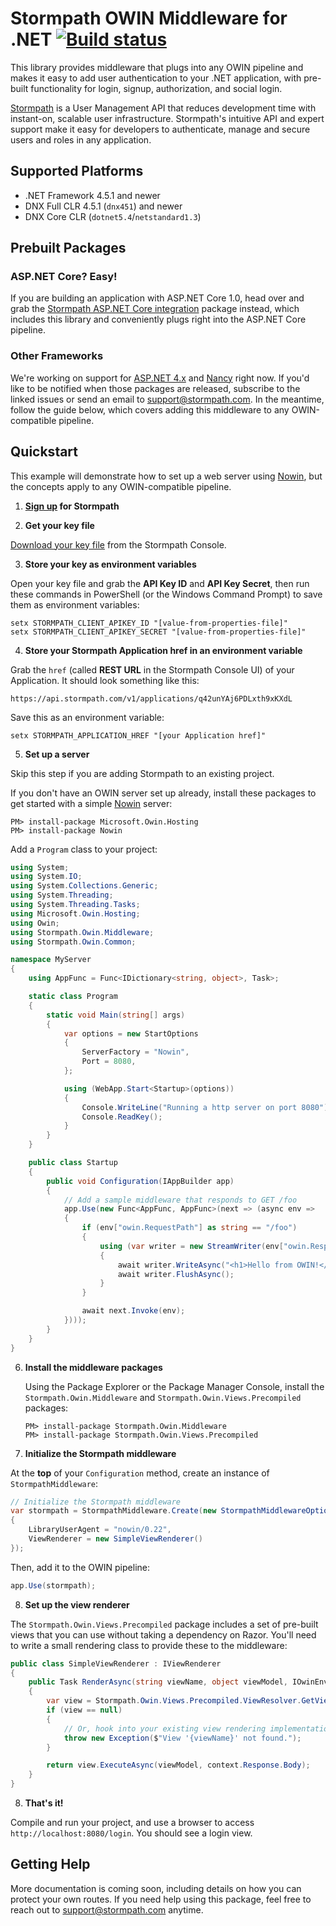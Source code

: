 # Stormpath OWIN Middleware for .NET [![Build status](https://ci.appveyor.com/api/projects/status/o2sn5r4501ckgwb9?svg=true)](https://ci.appveyor.com/project/nbarbettini/stormpath-dotnet-owin-middleware)

This library provides middleware that plugs into any OWIN pipeline and makes it easy to add user authentication to your .NET application, with pre-built functionality for login, signup, authorization, and social login.

[Stormpath](https://stormpath.com) is a User Management API that reduces development time with instant-on, scalable user infrastructure. Stormpath's intuitive API and expert support make it easy for developers to authenticate, manage and secure users and roles in any application.

## Supported Platforms

* .NET Framework 4.5.1 and newer
* DNX Full CLR 4.5.1 (`dnx451`) and newer
* DNX Core CLR (`dotnet5.4`/`netstandard1.3`)

## Prebuilt Packages

### ASP.NET Core? Easy!
If you are building an application with ASP.NET Core 1.0, head over and grab the [Stormpath ASP.NET Core integration](https://github.com/stormpath/stormpath-aspnetcore) package instead, which includes this library and conveniently plugs right into the ASP.NET Core pipeline.

### Other Frameworks

We're working on support for [ASP.NET 4.x](https://github.com/stormpath/stormpath-dotnet-owin-middleware/issues/4) and [Nancy](https://github.com/stormpath/stormpath-dotnet-owin-middleware/issues/5) right now. If you'd like to be notified when those packages are released, subscribe to the linked issues or send an email to support@stormpath.com. In the meantime, follow the guide below, which covers adding this middleware to any OWIN-compatible pipeline.

## Quickstart

This example will demonstrate how to set up a web server using [Nowin](https://github.com/Bobris/Nowin), but the concepts apply to any OWIN-compatible pipeline.

1. **[Sign up](https://api.stormpath.com/register) for Stormpath**

2. **Get your key file**

  [Download your key file](https://support.stormpath.com/hc/en-us/articles/203697276-Where-do-I-find-my-API-key-) from the Stormpath Console.

3. **Store your key as environment variables**

  Open your key file and grab the **API Key ID** and **API Key Secret**, then run these commands in PowerShell (or the Windows Command Prompt) to save them as environment variables:

  ```
  setx STORMPATH_CLIENT_APIKEY_ID "[value-from-properties-file]"
  setx STORMPATH_CLIENT_APIKEY_SECRET "[value-from-properties-file]"
  ```

4. **Store your Stormpath Application href in an environment variable**

  Grab the `href` (called **REST URL** in the Stormpath Console UI) of your Application. It should look something like this:

  `https://api.stormpath.com/v1/applications/q42unYAj6PDLxth9xKXdL`

  Save this as an environment variable:

  ```
  setx STORMPATH_APPLICATION_HREF "[your Application href]"
  ```

5. **Set up a server**

  Skip this step if you are adding Stormpath to an existing project.

  If you don't have an OWIN server set up already, install these packages to get started with a simple [Nowin](https://github.com/Bobris/Nowin) server:

  ```
  PM> install-package Microsoft.Owin.Hosting
  PM> install-package Nowin
  ```

  Add a `Program` class to your project:

  ```csharp
  using System;
  using System.IO;
  using System.Collections.Generic;
  using System.Threading;
  using System.Threading.Tasks;
  using Microsoft.Owin.Hosting;
  using Owin;
  using Stormpath.Owin.Middleware;
  using Stormpath.Owin.Common;

  namespace MyServer
  {
      using AppFunc = Func<IDictionary<string, object>, Task>;

      static class Program
      {
          static void Main(string[] args)
          {
              var options = new StartOptions
              {
                  ServerFactory = "Nowin",
                  Port = 8080,
              };

              using (WebApp.Start<Startup>(options))
              {
                  Console.WriteLine("Running a http server on port 8080");
                  Console.ReadKey();
              }
          }
      }

      public class Startup
      {
          public void Configuration(IAppBuilder app)
          {
              // Add a sample middleware that responds to GET /foo
              app.Use(new Func<AppFunc, AppFunc>(next => (async env =>
              {
                  if (env["owin.RequestPath"] as string == "/foo")
                  {
                      using (var writer = new StreamWriter(env["owin.ResponseBody"] as Stream))
                      {
                          await writer.WriteAsync("<h1>Hello from OWIN!</h1>");
                          await writer.FlushAsync();
                      }
                  }

                  await next.Invoke(env);
              })));
          }
      }
  }
  ```

6. **Install the middleware packages**

    Using the Package Explorer or the Package Manager Console, install the `Stormpath.Owin.Middleware` and `Stormpath.Owin.Views.Precompiled` packages:

    ```
    PM> install-package Stormpath.Owin.Middleware
    PM> install-package Stormpath.Owin.Views.Precompiled
    ```

7. **Initialize the Stormpath middleware**

  At the **top** of your `Configuration` method, create an instance of `StormpathMiddleware`:

  ```csharp
  // Initialize the Stormpath middleware
  var stormpath = StormpathMiddleware.Create(new StormpathMiddlewareOptions()
  {
      LibraryUserAgent = "nowin/0.22",
      ViewRenderer = new SimpleViewRenderer()
  });
  ```

  Then, add it to the OWIN pipeline:

  ```csharp
  app.Use(stormpath);
  ```

8. **Set up the view renderer**

  The `Stormpath.Owin.Views.Precompiled` package includes a set of pre-built views that you can use without taking a dependency on Razor. You'll need to write a small rendering class to provide these to the middleware:

  ```csharp
  public class SimpleViewRenderer : IViewRenderer
  {
      public Task RenderAsync(string viewName, object viewModel, IOwinEnvironment context, CancellationToken cancellationToken)
      {
          var view = Stormpath.Owin.Views.Precompiled.ViewResolver.GetView(viewName);
          if (view == null)
          {
              // Or, hook into your existing view rendering implementation
              throw new Exception($"View '{viewName}' not found.");
          }

          return view.ExecuteAsync(viewModel, context.Response.Body);
      }
  }
  ```

8. **That's it!**

  Compile and run your project, and use a browser to access `http://localhost:8080/login`. You should see a login view.

## Getting Help

More documentation is coming soon, including details on how you can protect your own routes. If you need help using this package, feel free to reach out to support@stormpath.com anytime.
